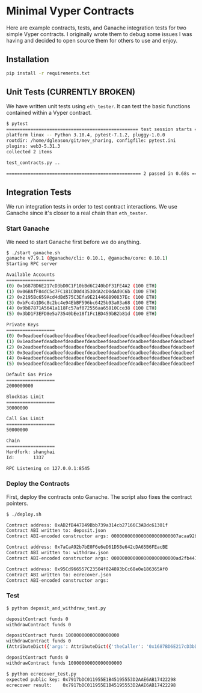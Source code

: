# Minimal Vyper Contracts

Here are example contracts, tests, and Ganache integration tests for two simple Vyper contracts. I originally wrote them to debug some issues I was having and decided to open source them for others to use and enjoy.

## Installation

```bash
pip install -r requirements.txt
```

## Unit Tests (CURRENTLY BROKEN)

We have written unit tests using `eth_tester`. It can test the basic functions contained within a
Vyper contract.

```bash
$ pytest
================================================= test session starts =================================================
platform linux -- Python 3.10.4, pytest-7.1.2, pluggy-1.0.0
rootdir: /home/dgleason/git/mev_sharing, configfile: pytest.ini
plugins: web3-5.31.3
collected 2 items

test_contracts.py ..                                                                                            [100%]

================================================== 2 passed in 0.68s ==================================================
```

## Integration Tests

We run integration tests in order to test contract interactions. We use Ganache since it's closer to
a real chain than `eth_tester`.

### Start Ganache

We need to start Ganache first before we do anything.

```bash
$ ./start_ganache.sh 
ganache v7.9.1 (@ganache/cli: 0.10.1, @ganache/core: 0.10.1)
Starting RPC server

Available Accounts
==================
(0) 0x1687BD6E217cD3bD0C1F10bBd6C240bDF31FE4A2 (100 ETH)
(1) 0x06BAfF84dC5c7FC181CD0d43530dA2cD0dAd0C6b (100 ETH)
(2) 0x2195Bc659Acd4dBd575C3Efa9E214468890837Ec (100 ETH)
(3) 0xbFc4b1D6c8c2bc4e94EbBF596bc6425b93a03a68 (100 ETH)
(4) 0x9b87871A5641a118Fc57af072556aa65810Cce38 (100 ETH)
(5) 0x3bD1F3EFD8e5a73540bEe18f1Fc1BD459bB2b81d (100 ETH)

Private Keys
==================
(0) 0x0eadbeefdeadbeefdeadbeefdeadbeefdeadbeefdeadbeefdeadbeefdeadbeef
(1) 0x1eadbeefdeadbeefdeadbeefdeadbeefdeadbeefdeadbeefdeadbeefdeadbeef
(2) 0x2eadbeefdeadbeefdeadbeefdeadbeefdeadbeefdeadbeefdeadbeefdeadbeef
(3) 0x3eadbeefdeadbeefdeadbeefdeadbeefdeadbeefdeadbeefdeadbeefdeadbeef
(4) 0x4eadbeefdeadbeefdeadbeefdeadbeefdeadbeefdeadbeefdeadbeefdeadbeef
(5) 0x5eadbeefdeadbeefdeadbeefdeadbeefdeadbeefdeadbeefdeadbeefdeadbeef

Default Gas Price
==================
2000000000

BlockGas Limit
==================
30000000

Call Gas Limit
==================
50000000

Chain
==================
Hardfork: shanghai
Id:       1337

RPC Listening on 127.0.0.1:8545

```

### Deploy the Contracts

First, deploy the contracts onto Ganache. The script also fixes the contract pointers.

```bash
$ ./deploy.sh

Contract address: 0xAD2fB447D49Bbb739a314cb27166C3ABdc61301f
Contract ABI written to: deposit.json
Contract ABI-encoded constructor args: 0000000000000000000000007acaa92b7be0f6e6ed61d58e642cda65b6feacbe

Contract address: 0x7aCaA92b7bE0F6e6eD61D58e642cDA65B6FEacBE
Contract ABI written to: withdraw.json
Contract ABI-encoded constructor args: 000000000000000000000000ad2fb447d49bbb739a314cb27166c3abdc61301f

Contract address: 0x95Cd966557C23504f824893bCc68e0e186365Af0
Contract ABI written to: ecrecover.json
Contract ABI-encoded constructor args: 
```

### Test

```bash
$ python deposit_and_withdraw_test.py

depositContract funds 0
withdrawContract funds 0

depositContract funds 10000000000000000000
withdrawContract funds 0
(AttributeDict({'args': AttributeDict({'theCaller': '0x1687BD6E217cD3bD0C1F10bBd6C240bDF31FE4A2', 'value': 10000000000000000000}), 'event': 'BalanceTransferred', 'logIndex': 0, 'transactionIndex': 0, 'transactionHash': HexBytes('0x96a9acc0b664252f192c6008babff96aeb6e63afe79d964666a478ffe5ece855'), 'address': '0xAD2fB447D49Bbb739a314cb27166C3ABdc61301f', 'blockHash': HexBytes('0x4dea1822cdcdf0fb63bdb8f76e34b410ebf3f5e266f2cebad15f6c94ba39ae91'), 'blockNumber': 4}),)

depositContract funds 0
withdrawContract funds 10000000000000000000
```

```bash
$ python ecrecover_test.py
expected public key: 0x7917bDC011955E1B45195553D2AAE6AB17422298
ecrecover result:    0x7917bDC011955E1B45195553D2AAE6AB17422298
```
